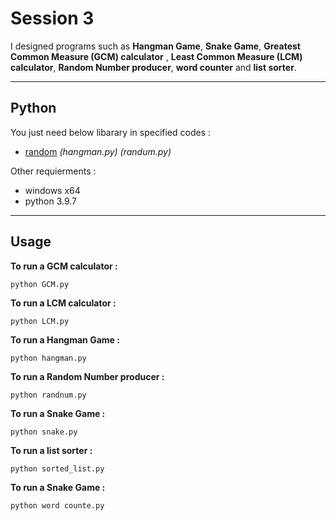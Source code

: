 # Session 3

I designed programs such as **Hangman Game**, **Snake Game**, **Greatest Common Measure (GCM) calculator** , **Least Common Measure (LCM) calculator**, **Random Number producer**, **word counter** and  **list sorter**.

---

## Python

You just need below libarary in specified codes :

- [random](https://www.w3schools.com/python/module_random.asp) *(hangman.py)* *(randum.py)*



 Other requierments  :
 
 - windows x64
 - python 3.9.7

---

## Usage


**To run a GCM calculator  :**

```
python GCM.py
```

**To run a LCM calculator  :**

```
python LCM.py
```

**To run a Hangman Game  :**

```
python hangman.py
```

**To run a Random Number producer  :**

```
python randnum.py
```


**To run a Snake Game  :**

```
python snake.py
```

**To run a list sorter  :**

```
python sorted_list.py
```

**To run a Snake Game  :**

```
python word counte.py
```
